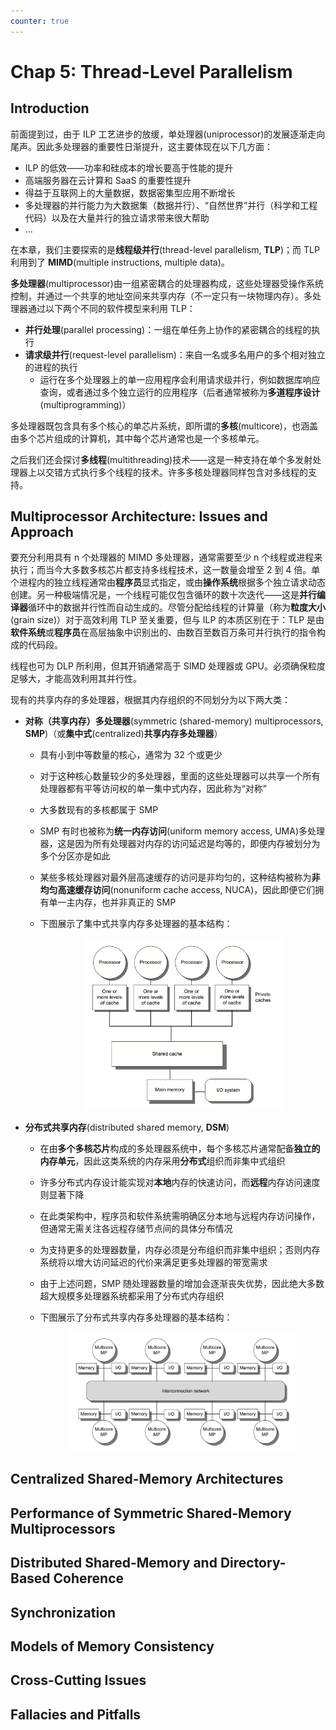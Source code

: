 ```yaml
---
counter: true
---
```


# Chap 5: Thread-Level Parallelism

## Introduction

前面提到过，由于 ILP 工艺进步的放缓，单处理器(uniprocessor)的发展逐渐走向尾声。因此多处理器的重要性日渐提升，这主要体现在以下几方面：

- ILP 的低效——功率和硅成本的增长要高于性能的提升
- 高端服务器在云计算和 SaaS 的重要性提升
- 得益于互联网上的大量数据，数据密集型应用不断增长
- 多处理器的并行能力为大数据集（数据并行）、“自然世界”并行（科学和工程代码）以及在大量并行的独立请求带来很大帮助
- ...

在本章，我们主要探索的是**线程级并行**(thread-level parallelism, **TLP**)；而 TLP 利用到了 **MIMD**(multiple instructions, multiple data)。

**多处理器**(multiprocessor)由一组紧密耦合的处理器构成，这些处理器受操作系统控制，并通过一个共享的地址空间来共享内存（不一定只有一块物理内存）。多处理器通过以下两个不同的软件模型来利用 TLP：

- **并行处理**(parallel processing)：一组在单任务上协作的紧密耦合的线程的执行
- **请求级并行**(request-level parallelism)：来自一名或多名用户的多个相对独立的进程的执行
    - 运行在多个处理器上的单一应用程序会利用请求级并行，例如数据库响应查询，或者通过多个独立运行的应用程序（后者通常被称为**多道程序设计**(multiprogramming)）

多处理器既包含具有多个核心的单芯片系统，即所谓的**多核**(multicore)，也涵盖由多个芯片组成的计算机，其中每个芯片通常也是一个多核单元。

之后我们还会探讨**多线程**(multithreading)技术——这是一种支持在单个多发射处理器上以交错方式执行多个线程的技术。许多多核处理器同样包含对多线程的支持。


## Multiprocessor Architecture: Issues and Approach

要充分利用具有 n 个处理器的 MIMD 多处理器，通常需要至少 n 个线程或进程来执行；而当今大多数多核芯片都支持多线程技术，这一数量会增至 2 到 4 倍。单个进程内的独立线程通常由**程序员**显式指定，或由**操作系统**根据多个独立请求动态创建。另一种极端情况是，一个线程可能仅包含循环的数十次迭代——这是**并行编译器**循环中的数据并行性而自动生成的。尽管分配给线程的计算量（称为**粒度大小**(grain size)）对于高效利用 TLP 至关重要，但与 ILP 的本质区别在于：TLP 是由**软件系统**或**程序员**在高层抽象中识别出的、由数百至数百万条可并行执行的指令构成的代码段。

线程也可为 DLP 所利用，但其开销通常高于 SIMD 处理器或 GPU。必须确保粒度足够大，才能高效利用其并行性。

现有的共享内存的多处理器，根据其内存组织的不同划分为以下两大类：

- **对称（共享内存）多处理器**(symmetric (shared-memory) multiprocessors, **SMP**)（或**集中式**(centralized)**共享内存多处理器**）
    - 具有小到中等数量的核心，通常为 32 个或更少
    - 对于这种核心数量较少的多处理器，里面的这些处理器可以共享一个所有处理器都有平等访问权的单一集中式内存，因此称为“对称”
    - 大多数现有的多核都属于 SMP
    - SMP 有时也被称为**统一内存访问**(uniform memory access, UMA)多处理器，这是因为所有处理器对内存的访问延迟是均等的，即便内存被划分为多个分区亦是如此
    - 某些多核处理器对最外层高速缓存的访问是非均匀的，这种结构被称为**非均匀高速缓存访问**(nonuniform cache access, NUCA)，因此即便它们拥有单一主内存，也并非真正的 SMP
    - 下图展示了集中式共享内存多处理器的基本结构：

        <div style="text-align: center">
            <img src="images/C5/1.png" width=70%>
        </div>

- **分布式共享内存**(distributed shared memory, **DSM**)
    - 在由**多个多核芯片**构成的多处理器系统中，每个多核芯片通常配备**独立的内存单元**，因此这类系统的内存采用**分布式**组织而非集中式组织
    - 许多分布式内存设计能实现对**本地**内存的快速访问，而**远程**内存访问速度则显著下降
    - 在此类架构中，程序员和软件系统需明确区分本地与远程内存访问操作，但通常无需关注各远程存储节点间的具体分布情况
    - 为支持更多的处理器数量，内存必须是分布组织而非集中组织；否则内存系统将以增大访问延迟的代价来满足更多处理器的带宽需求
    - 由于上述问题，SMP 随处理器数量的增加会逐渐丧失优势，因此绝大多数超大规模多处理器系统都采用了分布式内存组织
    - 下图展示了分布式共享内存多处理器的基本结构：

        <div style="text-align: center">
            <img src="images/C5/2.png" width=80%>
        </div>

    


## Centralized Shared-Memory Architectures

## Performance of Symmetric Shared-Memory Multiprocessors

## Distributed Shared-Memory and Directory-Based Coherence

## Synchronization

## Models of Memory Consistency

## Cross-Cutting Issues

## Fallacies and Pitfalls